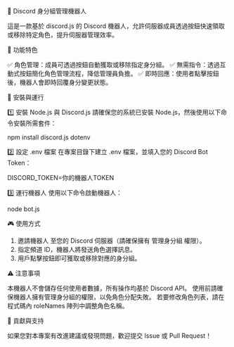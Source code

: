 🚀 Discord 身分組管理機器人

這是一款基於 discord.js 的 Discord 機器人，允許伺服器成員透過按鈕快速領取或移除特定角色，提升伺服器管理效率。

📌 功能特色

✅ 角色管理：成員可透過按鈕自動獲取或移除指定身分組。
✅ 無需指令：透過互動式按鈕簡化角色管理流程，降低管理員負擔。
✅ 即時回應：使用者點擊按鈕後，機器人會即時回覆身分變更狀態。

🔧 安裝與運行

1️⃣ 安裝 Node.js 與 Discord.js
請確保您的系統已安裝 Node.js，然後使用以下命令安裝所需套件：

npm install discord.js dotenv

2️⃣ 設定 .env 檔案
在專案目錄下建立 .env 檔案，並填入您的 Discord Bot Token：

DISCORD_TOKEN=你的機器人TOKEN

3️⃣ 運行機器人
使用以下命令啟動機器人：

node bot.js

🎮 使用方式

1. 邀請機器人 至您的 Discord 伺服器（請確保擁有 管理身分組 權限）。
2. 指定頻道 ID，機器人將發送角色選擇訊息。
3. 用戶點擊按鈕即可獲取或移除對應的身分組。


⚠ 注意事項

本機器人不會儲存任何使用者數據，所有操作均基於 Discord API。
使用前請確保機器人擁有管理身分組的權限，以免角色分配失敗。
若要修改角色列表，請在程式碼內 roleNames 陣列中調整角色名稱。

🤝 貢獻與支持

如果您對本專案有改進建議或發現問題，歡迎提交 Issue 或 Pull Request！


